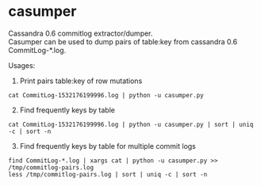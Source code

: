 # casumper
Cassandra 0.6 commitlog extractor/dumper.  
Casumper can be used to dump pairs of table:key from cassandra 0.6 CommitLog-*.log.

Usages: 
1. Print pairs table:key of row mutations
```
cat CommitLog-1532176199996.log | python -u casumper.py
```

2. Find frequently keys by table
```
cat CommitLog-1532176199996.log | python -u casumper.py | sort | uniq -c | sort -n
```

3. Find frequently keys by table for multiple commit logs
```
find CommitLog-*.log | xargs cat | python -u casumper.py >> /tmp/commitlog-pairs.log
less /tmp/commitlog-pairs.log | sort | uniq -c | sort -n
```

